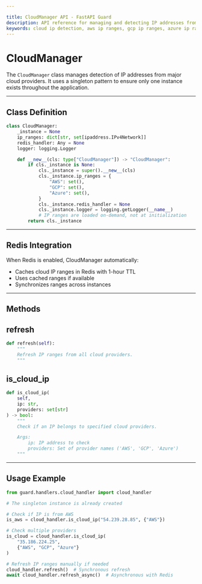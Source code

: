 ```yaml
---

title: CloudManager API - FastAPI Guard
description: API reference for managing and detecting IP addresses from major cloud providers
keywords: cloud ip detection, aws ip ranges, gcp ip ranges, azure ip ranges
---
```


CloudManager
============

The `CloudManager` class manages detection of IP addresses from major cloud providers. It uses a singleton pattern to ensure only one instance exists throughout the application.

___

Class Definition
----------------

```python
class CloudManager:
    _instance = None
    ip_ranges: dict[str, set[ipaddress.IPv4Network]]
    redis_handler: Any = None
    logger: logging.Logger

    def __new__(cls: type["CloudManager"]) -> "CloudManager":
        if cls._instance is None:
            cls._instance = super().__new__(cls)
            cls._instance.ip_ranges = {
                "AWS": set(),
                "GCP": set(),
                "Azure": set(),
            }
            cls._instance.redis_handler = None
            cls._instance.logger = logging.getLogger(__name__)
            # IP ranges are loaded on-demand, not at initialization
        return cls._instance
```

___

Redis Integration
-----------------

When Redis is enabled, CloudManager automatically:

- Caches cloud IP ranges in Redis with 1-hour TTL
- Uses cached ranges if available
- Synchronizes ranges across instances

___

Methods
-------

refresh
-------

```python
def refresh(self):
    """
    Refresh IP ranges from all cloud providers.
    """
```

is_cloud_ip
-----------

```python
def is_cloud_ip(
    self,
    ip: str,
    providers: set[str]
) -> bool:
    """
    Check if an IP belongs to specified cloud providers.

    Args:
        ip: IP address to check
        providers: Set of provider names ('AWS', 'GCP', 'Azure')
    """
```

___

Usage Example
-------------

```python
from guard.handlers.cloud_handler import cloud_handler

# The singleton instance is already created

# Check if IP is from AWS
is_aws = cloud_handler.is_cloud_ip("54.239.28.85", {"AWS"})

# Check multiple providers
is_cloud = cloud_handler.is_cloud_ip(
    "35.186.224.25",
    {"AWS", "GCP", "Azure"}
)

# Refresh IP ranges manually if needed
cloud_handler.refresh()  # Synchronous refresh
await cloud_handler.refresh_async()  # Asynchronous with Redis
```
